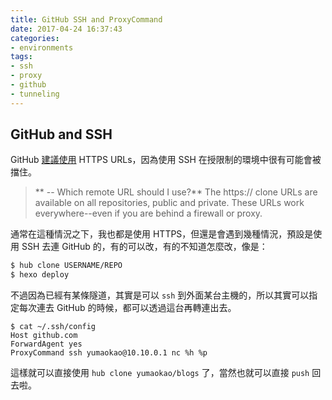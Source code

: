 ```yaml
---
title: GitHub SSH and ProxyCommand
date: 2017-04-24 16:37:43
categories:
- environments
tags:
- ssh 
- proxy
- github
- tunneling
---
```


## GitHub and SSH

GitHub [建議使用] HTTPS URLs，因為使用 SSH 在授限制的環境中很有可能會被擋住。
> ** -- Which remote URL should I use?**
> The https:// clone URLs are available on all repositories, public and private.
> These URLs work everywhere--even if you are behind a firewall or proxy. 

<!-- more -->
通常在這種情況之下，我也都是使用 HTTPS，但還是會遇到幾種情況，預設是使用 SSH 去連 GitHub 的，有的可以改，有的不知道怎麼改，像是：
```sh
$ hub clone USERNAME/REPO
$ hexo deploy
```

不過因為已經有某條隧道，其實是可以 `ssh` 到外面某台主機的，所以其實可以指定每次連去 GitHub 的時候，都可以透過這台再轉連出去。

```
$ cat ~/.ssh/config
Host github.com
ForwardAgent yes
ProxyCommand ssh yumaokao@10.10.0.1 nc %h %p

```

這樣就可以直接使用 `hub clone yumaokao/blogs` 了，當然也就可以直接 `push` 回去啦。


[建議使用]: https://help.github.com/articles/which-remote-url-should-i-use/
